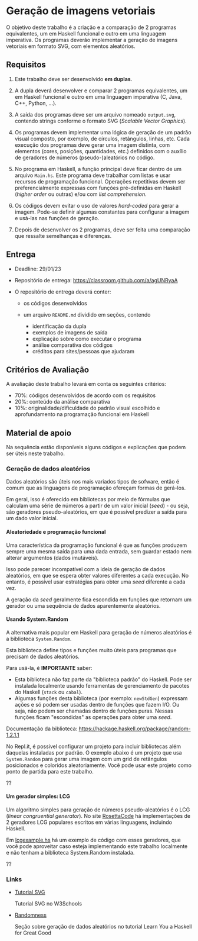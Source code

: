 

# Geração de imagens vetoriais


O objetivo deste trabalho é a criação e a comparação de 2 programas equivalentes, um em Haskell funcional e outro em uma linguagem imperativa. Os programas deverão implementar a geração de imagens vetoriais em formato SVG, com elementos aleatórios.




## Requisitos


1. Este trabalho deve ser desenvolvido **em duplas**.

2. A dupla deverá desenvolver e comparar 2 programas equivalentes, um em Haskell funcional e outro em uma linguagem imperativa (C, Java, C++, Python, ...).

3. A saída dos programas deve ser um arquivo nomeado `output.svg`, contendo strings conforme o formato SVG (*Scalable Vector Graphics*). 

4. Os programas devem implementar uma lógica de geração de um padrão visual composto, por exemplo, de círculos, retângulos, linhas, etc. Cada execução dos programas deve gerar uma imagem distinta, com elementos (cores, posições, quantidades, etc.) definidos com o auxílio de geradores de números (pseudo-)aleatórios no código.

5. No programa em Haskell, a função principal deve ficar dentro de um arquivo `Main.hs`. Este programa deve trabalhar com listas e usar recursos de programação funcional. Operações repetitivas devem ser preferencialmente expressas com funções pré-definidas em Haskell (*higher order* ou outras) e/ou com *list comprehension*.

6. Os códigos devem evitar o uso de valores *hard-coded* para gerar a imagem. Pode-se definir algumas constantes para configurar a imagem e usá-las nas funções de geração.

7. Depois de desenvolver os 2 programas, deve ser feita uma comparação que ressalte semelhanças e diferenças.


## Entrega

- Deadline: 29/01/23
- Repositório de entrega: https://classroom.github.com/a/agUNRyaA
- O repositório de entrega deverá conter:

  - os códigos desenvolvidos
  - um arquivo `README.md` dividido em seções, contendo

    - identificação da dupla
    - exemplos de imagens de saída
    - explicação sobre como executar o programa 
    - análise comparativa dos códigos 
    - créditos para sites/pessoas que ajudaram
  

## Critérios de Avaliação

A avaliação deste trabalho levará em conta os seguintes critérios:

- 70%: códigos desenvolvidos de acordo com os requisitos
- 20%: conteúdo da análise comparativa
- 10%: originalidade/dificuldade do padrão visual escolhido e aprofundamento na programação funcional em Haskell



## Material de apoio

Na sequência estão disponíveis alguns códigos e explicações que podem ser úteis neste trabalho.


### Geração de dados aleatórios


Dados aleatórios são úteis nos mais variados tipos de sofware, então é comum que as linguagens de programação ofereçam formas de gerá-los. 

Em geral, isso é oferecido em bibliotecas por meio de fórmulas que calculam uma série de números a partir de um valor inicial (*seed*) - ou seja, são geradores pseudo-aleatórios, em que é possível predizer a saída para um dado valor inicial.

#### Aleatoriedade e programação funcional

Uma característica da programação funcional é que as funções produzem sempre uma mesma saída para uma dada entrada, sem guardar estado nem alterar argumentos (dados imutáveis). 

Isso pode parecer incompatível com a ideia de geração de dados aleatórios, em que se espera obter valores diferentes a cada execução. No entanto, é possível usar estratégias para obter uma *seed* diferente a cada vez. 

A geração da *seed* geralmente fica escondida em funções que retornam um gerador ou uma sequência de dados aparentemente aleatórios.


#### Usando System.Random

A alternativa mais popular em Haskell para geração de números aleatórios é a biblioteca `System.Random`. 

Esta biblioteca define tipos e funções muito úteis para programas que precisam de dados aleatórios.

Para usá-la, é **IMPORTANTE** saber:

- Esta biblioteca não faz parte da "biblioteca padrão" do Haskell. Pode ser instalada localmente usando ferramentas de gerenciamento de pacotes do Haskell (`stack` ou `cabal`).
- Algumas funções desta biblioteca (por exemplo: `newStdGen`) expressam ações e só podem ser usadas dentro de funções que fazem I/O. Ou seja, não podem ser chamadas dentro de funções puras. Nessas funções ficam "escondidas" as operações para obter uma *seed*.

Documentação da biblioteca: https://hackage.haskell.org/package/random-1.2.1.1

No Repl.it, é possível configurar um projeto para incluir bibliotecas além daquelas instaladas por padrão. O exemplo abaixo é um projeto que usa `System.Random` para gerar uma imagem com um grid de retângulos posicionados e coloridos aleatoriamente. Você pode usar este projeto como ponto de partida para este trabalho.

??[](https://replit.com/@AndreaSchwertne/2022haskell-svg-systemrandom)

#### Um gerador simples: LCG

Um algoritmo simples para geração de números pseudo-aleatórios é o LCG (*linear congruential generator*). No site [RosettaCode](https://rosettacode.org/wiki/Linear_congruential_generator) há implementações de 2 geradores LCG populares escritos em várias linguagens, incluindo Haskell.


Em [lcgexample.hs](lcgexample.hs) há um exemplo de código com esses geradores, que você pode aproveitar caso esteja implementando este trabalho localmente e não tenham a biblioteca System.Random instalada. 


??[](https://replit.com/@AndreaSchwertne/2022haskell-svg-lcgrandom)










### Links

- [Tutorial SVG](https://www.w3schools.com/graphics/svg_intro.asp) 

  Tutorial SVG no W3Schools

- [Randomness](http://learnyouahaskell.com/input-and-output#randomness)

  Seção sobre geração de dados aleatórios no tutorial Learn You a Haskell for Great Good




